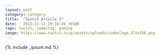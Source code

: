 ```yaml
---
layout: post
category: category
title:  "Twitch Article 3"
date:   2015-12-12 19:16:49 +0100
tags: twitch, summit1g, gaming
image: https://www.twitch.tv/p/assets/uploads/combologo_474x356.png
---
```


{% include _ipsum.md %} 
